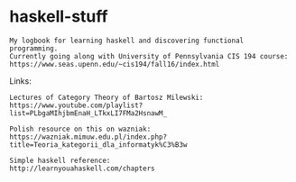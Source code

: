# haskell-stuff
	
	My logbook for learning haskell and discovering functional programming.
	Currently going along with University of Pennsylvania CIS 194 course: 
	https://www.seas.upenn.edu/~cis194/fall16/index.html

Links:

	Lectures of Category Theory of Bartosz Milewski:
	https://www.youtube.com/playlist?list=PLbgaMIhjbmEnaH_LTkxLI7FMa2HsnawM_
	
	Polish resource on this on wazniak:
	https://wazniak.mimuw.edu.pl/index.php?title=Teoria_kategorii_dla_informatyk%C3%B3w

	Simple haskell reference:
	http://learnyouahaskell.com/chapters

